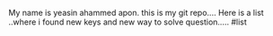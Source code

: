 My name is yeasin ahammed apon.
this is my git repo....
Here is a list ..where i found new keys and new way to solve question.....
#list

